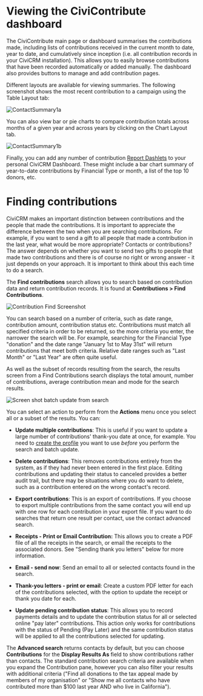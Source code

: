 # Viewing the CiviContribute dashboard

The CiviContribute main page or dashboard summarises the contributions made,
including lists of contributions received in the current month to date, year
to date, and cumulatively since inception (i.e. all contribution records in
  your CiviCRM installation). This allows you to easily browse contributions
  that have been recorded automatically or added manually. The dashboard also
  provides buttons to manage and add contribution pages.

Different layouts are available for viewing summaries. The following screenshot
shows the most recent contribution to a campaign using the Table Layout tab:

![ContactSummary1a](/img/CiviCRM-CiviContribute-EveryDayTasks-ContactSummary1a-en.png)

You can also view bar or pie charts to compare contribution totals across
months of a given year and across years by clicking on the Chart Layout tab.

![ContactSummary1b](/img/CiviCRM-CiviContribute-EveryDayTasks-ContactSummary1b-en.png "ContactSummary1b")

Finally, you can add any number of contribution [Report Dashlets](/the-user-interface/menu-dashboard-and-dashlets.md#dashlets) to your
personal CiviCRM Dashboard. These might include a bar chart summary of
year-to-date contributions by Financial Type or month, a list of the top 10
donors, etc.

# Finding contributions

CiviCRM makes an important distinction between contributions and the
people that made the contributions. It is important to appreciate the
difference between the two when you are searching contributions. For
example, if you want to send a gift to all people that made a
contribution in the last year, what would be more appropriate? Contacts
or contributions? The answer depends on whether you want to send two
gifts to people that made two contributions and there is of course no
right or wrong answer - it just depends on your approach. It is
important to think about this each time to do a search.

The **Find contributions** search allows you to search based on contribution
data and return contribution records. It is found at **Contributions > Find
Contributions**.

![Contribution Find Screenshot](/img/contributions-find-search.png)

You can search based on a number of criteria, such as date range, contribution
amount, contribution status etc. Contributions must match all specified criteria
in order to be returned, so the more criteria you enter, the narrower the search
 will be. For example, searching for the Financial Type "donation" and the date
 range "January 1st to May 31st" will return contributions that meet both
 criteria. Relative date ranges such as "Last Month" or "Last Year" are often
 quite useful.

 As well as the subset of records resulting from the search, the results screen
 from a Find Contributions search displays the total amount, number of
 contributions, average contribution mean and mode for the search results.

 ![Screen shot batch update from search](/img/contributions-find-editcriteria.png)

 You can select an action to perform from the **Actions** menu once you select
 all or a subset of the results. You can:

 - **Update multiple contributions**: This is useful if you want to update a
 large number of contributions' thank-you date at once, for example. You need to
 [create the profile](/organising-your-data/profiles.md) you want to use *before*
 you perform the search and batch update.

 - **Delete contributions**: This removes contributions entirely from the
 system, as if they had never been entered in the first place. Editing
 contributions and updating their status to canceled provides a better audit
 trail, but there may be situations where you do want to delete, such as a
 contribution entered on the wrong contact's record.
 - **Export contributions**: This is an export of contributions.  If you
 choose to export multiple contributions from the same contact you will end up
 with one row for each contribution in your export file. If you want to do
 searches that return one result per contact, use the contact advanced search.

 - **Receipts - Print or Email Contribution:** This allows you to create a PDF
 file of all the receipts in the search, or email the receipts to the associated
 donors. See "Sending thank you letters" below for more information.

 - **Email - send now**: Send an email to all or selected contacts found in the
 search.

 - **Thank-you letters - print or email**: Create a custom PDF letter for each
 of the contributions selected, with the option to update the receipt or thank
 you date for each.

 - **Update pending contribution status**: This allows you to record payments
 details and to update the contribution status for all or selected online
 "pay later" contributions. This action only works for contributions with the
 status of Pending (Pay Later) and the same contribution status will be applied
 to all the contributions selected for updating.

The **Advanced search** returns contacts by default, but you can choose
**Contributions** for the **Display Results As** field to show contributions
rather than contacts. The standard contribution search criteria are available
when you expand the Contribution pane, however you can also filter your results
with additional criteria ("Find all donations to the tax appeal made by members of my organisation" or "Show me all contacts who have contributed more than
$100 last year AND who live in California").
